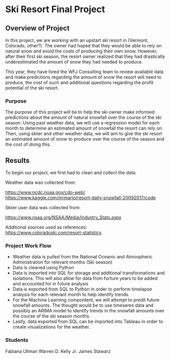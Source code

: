 # Ski Resort Final Project

## Overview of Project

In this project, we are working with an upstart ski resort in (Vermont, Colorado, other?). The owner had hoped that they would be able to rely on 
natural snow and avoid the costs of producing their own snow. However, after their first ski season, the resort owner realized
that they had drastically underestimated the amount of snow they had needed to produce.

This year, they have hired the WFJ Consulting team to review available data and make predictions regarding the amount of snow the resort will
need to produce, the cost of such and additional questions regarding the profit potential of the ski resort.

### Purpose

The purpose of this project will be to help the ski owner make informed predictions about the amount of natural snowfall over the course of the ski
season. Using past weather data, we will use a regression model for each month to determine an estimated amount of snowfall the resort can rely on.
Then, using skiier and other weather data, we will aim to give the ski resort an estimated amount of snow to produce over the course of the season and
the cost of doing this.

## Results

To begin our project, we first had to clean and collect the data. 

Weather data was collected from: 

https://www.ncdc.noaa.gov/cdo-web/ 
https://www.kaggle.com/mrmarjo/resort-daily-snowfall-20092017/code

Skiier user data was collected from:

https://www.nsaa.org/NSAA/Media/Industry_Stats.aspx

Additional sources used as references: 
https://www.coloradoski.com/resort-statistics


### Project Work Flow

- Weather data is pulled from the National Oceanic and Atmospheric Administration for relevant months (Ski season)
- Data is cleaned using Python 
- Data is imported into SQL for storage and additional transformations and isolations. This will also allow for data from furture years to be added
and accounted for in future analysis
- Data is exported from SQL to Python in order to perform timelapse analysis for each relevant month to help identify trends.
- For the Machine Learning compontent, we will attempt to predit future snowfall amounts. The thought would be to use timeseres data and possibly
an ARIMA model to identify trends in the snowfall amounts over the course of the ski season months. 
- Lastly, data exported from SQL can be imported into Tableau in order to create visualizations for the weather. 


### Students

Fabiana Ullman
Warren D. Kelly Jr.
James Stawarz
